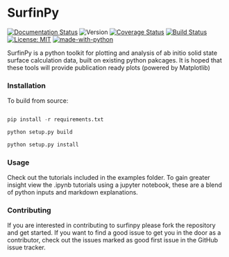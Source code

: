 # SurfinPy
 
[![Documentation Status](https://readthedocs.org/projects/surfinpy/badge/?version=latest)](https://surfinpy.readthedocs.io/en/latest/?badge=latest)  ![Version](https://img.shields.io/badge/Version-0.2.2-blue.svg?maxAge=2592000) 
[![Coverage Status](https://coveralls.io/repos/github/symmy596/SurfinPy/badge.svg?branch=master)](https://coveralls.io/github/symmy596/SurfinPy?branch=master)
[![Build Status](https://travis-ci.com/symmy596/SurfinPy.svg?branch=master)](https://travis-ci.com/symmy596/SurfinPy)
[![License: MIT](https://img.shields.io/badge/License-MIT-yellow.svg)](https://opensource.org/licenses/MIT)
[![made-with-python](https://img.shields.io/badge/Made%20with-Python-1f425f.svg)](https://www.python.org/)

 
SurfinPy is a python toolkit for plotting and analysis of ab initio solid state surface calculation data, built on existing python pakcages. It is hoped that these tools will provide publication ready plots (powered by Matplotlib)

### Installation

To build from source:

```python

pip install -r requirements.txt

python setup.py build

python setup.py install

```

### Usage

Check out the tutorials included in the examples folder. To gain greater insight view the .ipynb tutorials using a jupyter notebook, these are a blend of python inputs and markdown explanations.  

### Contributing 

If you are interested in contributing to surfinpy please fork the repository and get started. If you want to find a good issue to get you in the door as a contributor, check out the issues marked as good first issue in the GitHub issue tracker.

